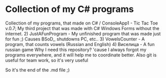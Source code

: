 # Collection of my C# programs
Collection of my programs, that made on C#
/ ConsoleApp1 - Tic Tac Toe v.0.7; My third project that was made with C# Windows Forms without the internet.
2) JustAFunProgram - My unfinished program that was made just for fun ;) Causes BSoD,, shutdowns PC, etc..
3) VowelsCounter - A program, that counts vowels (Russian and English)
4) Виселица - A fun russian game
Why I need this repository?
'cause I always forgot my programs everywhere, and it will help me to coordinate better.
Also git is useful for team work, so it's very useful


So it's the end of the .md file ;)
